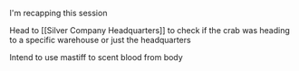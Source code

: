 I'm recapping this session

Head to [[Silver Company Headquarters]] to check if the crab was heading to a specific warehouse or just the headquarters

Intend to use mastiff to scent blood from body

